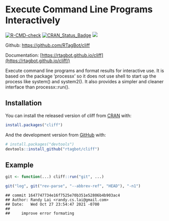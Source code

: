 
<!-- README.md is generated from README.Rmd. Please edit that file -->

# Execute Command Line Programs Interactively

<!-- badges: start -->

[![R-CMD-check](https://github.com/rtagbot/cliff/workflows/R-CMD-check/badge.svg)](https://github.com/rtagbot/cliff/actions)
[![CRAN\_Status\_Badge](https://www.r-pkg.org/badges/version/cliff)](https://cran.r-project.org/package=cliff)
[![](https://cranlogs.r-pkg.org/badges/grand-total/cliff)](https://cran.r-project.org/package=cliff)
<!-- badges: end -->

Github: <https://github.com/RTagBot/cliff>

Documentation:
[https://rtagbot.github.io/cliff](https://rtagbot.github.io/cliff/)

Execute command line programs and format results for interactive use. It
is based on the package ‘processx’ so it does not use shell to start up
the process like system() and system2(). It also provides a simpler and
cleaner interface than processx::run().

## Installation

You can install the released version of cliff from
[CRAN](https://CRAN.R-project.org) with:

``` r
install.packages("cliff")
```

And the development version from [GitHub](https://github.com/) with:

``` r
# install.packages("devtools")
devtools::install_github("rtagbot/cliff")
```

## Example

``` r
git <- function(...) cliff::run("git", ...)

git("log", git("rev-parse", "--abbrev-ref", "HEAD"), "-n1")
```

    ## commit 1647747734e16f7525e70b351e52806b4b903ac4
    ## Author: Randy Lai <randy.cs.lai@gmail.com>
    ## Date:   Wed Oct 27 23:54:47 2021 -0700
    ## 
    ##     improve error formating
